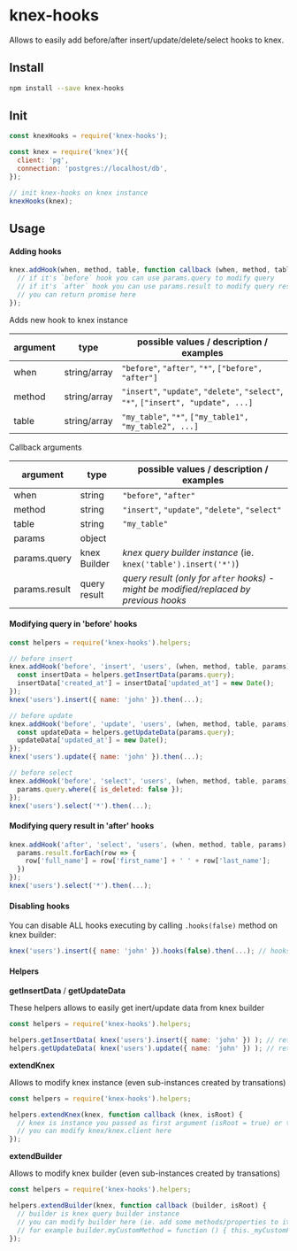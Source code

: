
# knex-hooks

Allows to easily add before/after insert/update/delete/select hooks to knex.

## Install

```sh
npm install --save knex-hooks
```

## Init

```js
const knexHooks = require('knex-hooks');

const knex = require('knex')({
  client: 'pg',
  connection: 'postgres://localhost/db',
});

// init knex-hooks on knex instance
knexHooks(knex);
```

## Usage

#### Adding hooks

```js
knex.addHook(when, method, table, function callback (when, method, table, params) {
  // if it's `before` hook you can use params.query to modify query
  // if it's `after` hook you can use params.result to modify query result by either modifying it or assigning your custom response to params.result
  // you can return promise here
});
```

Adds new hook to knex instance

| argument | type                 | possible values / description / examples
|----------|----------------------|-----------------------
| when     | string/array<string> | `"before"`, `"after"`, `"*"`, `["before", "after"]`
| method   | string/array<string> | `"insert"`, `"update"`, `"delete"`, `"select"`, `"*"`, `["insert", "update", ...]`
| table    | string/array<string> | `"my_table"`, `"*"`, `["my_table1", "my_table2", ...]`

Callback arguments

| argument      | type         | possible values / description / examples
|---------------|--------------|-----------------------
| when          | string       | `"before"`, `"after"`
| method        | string       | `"insert"`, `"update"`, `"delete"`, `"select"`
| table         | string       | `"my_table"`
| params        | object       |
| params.query  | knex Builder | *knex query builder instance* (ie. `knex('table').insert('*')`)
| params.result | query result | *query result (only for `after` hooks) - might be modified/replaced by previous hooks*

#### Modifying query in 'before' hooks

```js
const helpers = require('knex-hooks').helpers;

// before insert
knex.addHook('before', 'insert', 'users', (when, method, table, params) => {
  const insertData = helpers.getInsertData(params.query);
  insertData['created_at'] = insertData['updated_at'] = new Date();
});
knex('users').insert({ name: 'john' }).then(...);

// before update
knex.addHook('before', 'update', 'users', (when, method, table, params) => {
  const updateData = helpers.getUpdateData(params.query);
  updateData['updated_at'] = new Date();
});
knex('users').update({ name: 'john' }).then(...);

// before select
knex.addHook('before', 'select', 'users', (when, method, table, params) => {
  params.query.where({ is_deleted: false });
});
knex('users').select('*').then(...);
```

#### Modifying query result in 'after' hooks

```js
knex.addHook('after', 'select', 'users', (when, method, table, params) => {
  params.result.forEach(row => {
    row['full_name'] = row['first_name'] + ' ' + row['last_name'];
  })
});
knex('users').select('*').then(...);
```

#### Disabling hooks

You can disable ALL hooks executing by calling `.hooks(false)` method on knex builder:

```js
knex('users').insert({ name: 'john' }).hooks(false).then(...); // hooks won't run for this query
```

#### Helpers

**getInsertData** / **getUpdateData**

These helpers allows to easily get inert/update data from knex builder

```js
const helpers = require('knex-hooks').helpers;

helpers.getInsertData( knex('users').insert({ name: 'john' }) ); // returns { name: 'john' }
helpers.getUpdateData( knex('users').update({ name: 'john' }) ); // returns { name: 'john' }
```

**extendKnex**

Allows to modify knex instance (even sub-instances created by transations)

```js
const helpers = require('knex-hooks').helpers;

helpers.extendKnex(knex, function callback (knex, isRoot) {
  // knex is instance you passed as first argument (isRoot = true) or transaction-specific instance (isRoot = false)
  // you can modify knex/knex.client here
});
```

**extendBuilder**

Allows to modify knex builder (even sub-instances created by transations)

```js
const helpers = require('knex-hooks').helpers;

helpers.extendBuilder(knex, function callback (builder, isRoot) {
  // builder is knex query builder instance
  // you can modify builder here (ie. add some methods/properties to it)
  // for example builder.myCustomMethod = function () { this._myCustomFlag = true; };
});
```
